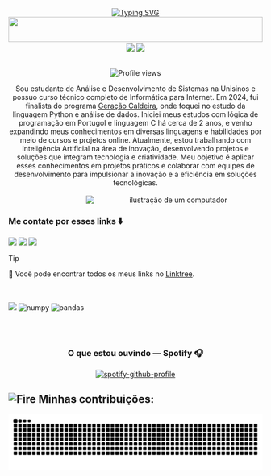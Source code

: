 <div align="center" style="text-align: center;">
  <a href="https://git.io/typing-svg">
    <img src="https://readme-typing-svg.herokuapp.com/?center=true&vCenter=true&color=A020F0&lines=Hello,+I+am+Andrei+👋;I+am+a+Full-Stack+developer+💻;Welcome+to+my+profile+😁+" alt="Typing SVG">
  </a>
</div>

<img width="100%" height="50" src="https://i.imgur.com/dBaSKWF.gif" />

<div align="center">
  
  <img height="150em" src="https://github-readme-stats-sigma-five.vercel.app/api?username=andreihammes&show_icons=true&theme=midnight-purple&include_all_commits=true&count_private=true"/>
  <img height="150em" src="https://github-readme-stats-sigma-five.vercel.app/api/top-langs/?username=andreihammes&theme=midnight-purple&hide_border=false&&layout=compact"/>
</div>
<br>

<p align="center"><img src="https://komarev.com/ghpvc/?username=AndreiHammes&color=blueviolet" alt="Profile views" /></p>

<p align="center"> Sou estudante de Análise e Desenvolvimento de Sistemas na Unisinos e possuo curso técnico completo de Informática para Internet. Em 2024, fui finalista do programa <a href="https://www.geracaocaldeira.org/">Geração Caldeira</a>, onde foquei no estudo da linguagem Python e análise de dados. Iniciei meus estudos com lógica de programação em Portugol e linguagem C há cerca de 2 anos, e venho expandindo meus conhecimentos em diversas linguagens e habilidades por meio de cursos e projetos online. Atualmente, estou trabalhando com Inteligência Artificial na área de inovação, desenvolvendo projetos e soluções que integram tecnologia e criatividade. Meu objetivo é aplicar esses conhecimentos em projetos práticos e colaborar com equipes de desenvolvimento para impulsionar a inovação e a eficiência em soluções tecnológicas.
<br>
<br>
<img src="https://raw.githubusercontent.com/MicaelliMedeiros/micaellimedeiros/master/image/computer-illustration.png" alt="ilustração de um computador" width="350px" align="right">
<br>

### Me contate por esses links ⬇️
<a href="https://www.instagram.com/andreihammes/?igsh=MWhoYzZwZnhoeWFlNw%3D%3D" target="_blank"><img src="https://img.shields.io/badge/Instagram-%23A020F0?style=for-the-badge&logo=instagram&logoColor=white" target="_blank"></a>
<a href="mailto:andreihammes1067@gmail.com"><img src="https://img.shields.io/badge/Gmail-%23A020F0?style=for-the-badge&logo=gmail&logoColor=white" target="_blank"></a>
<a href="https://www.linkedin.com/in/andrei-hammes/" target="_blank"><img src="https://img.shields.io/badge/LinkedIn-%23A020F0?style=for-the-badge&logo=linkedin&logoColor=white" target="_blank"></a>

> [!TIP]  
> 🌲 Você pode encontrar todos os meus links no <a href="https://linktr.ee/andreihammes" target="_blank">Linktree</a>. <br> <br>


<br>

<div>
  <img src="https://skillicons.dev/icons?i=py,html,css,js,mysql,git&perline=14" />
  <img alt="numpy" height="50" width="50" src="https://cdn.jsdelivr.net/gh/devicons/devicon/icons/numpy/numpy-original.svg">
  <img alt="pandas" height="50" width="50" src="https://cdn.jsdelivr.net/gh/devicons/devicon/icons/pandas/pandas-original.svg">
</div>


<br> <br>
<div align="center">
  
### O que estou ouvindo — Spotify 🎧 
[![spotify-github-profile](https://spotify-github-profile.kittinanx.com/api/view?uid=22azzpc3g3whsq5vlnkrctj6q&cover_image=true&theme=novatorem&show_offline=false&background_color=121212&interchange=false&bar_color=53b14f&bar_color_cover=false)](https://github.com/kittinan/spotify-github-profile)

</div>

## <img src="https://raw.githubusercontent.com/Tarikul-Islam-Anik/Animated-Fluent-Emojis/master/Emojis/Travel%20and%20places/Fire.png" alt="Fire" width="25" height="25" /> Minhas contribuições:

<picture align="center">
  <source media="(prefers-color-scheme: dark)" srcset="https://raw.githubusercontent.com/AndreiHammes/AndreiHammes/output/github-contribution-grid-snake-dark.svg">
  <source media="(prefers-color-scheme: light)" srcset="https://raw.githubusercontent.com/AndreiHammes/AndreiHammes/output/github-contribution-grid-snake-dark.svg">
  <img align="center" alt="github contribution grid snake animation" src="https://raw.githubusercontent.com/AndreiHammes/AndreiHammes/output/github-contribution-grid-snake.svg">
</picture>


